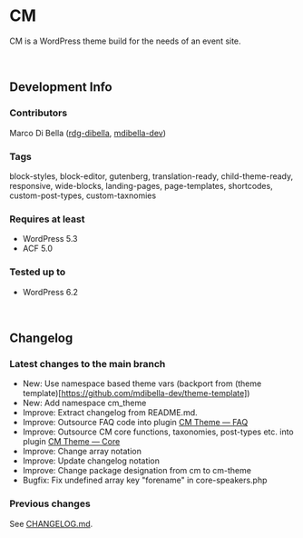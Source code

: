 # CM
CM is a WordPress theme build for the needs of an event site.

<br>

## Development Info

### Contributors
Marco Di Bella ([rdg-dibella](https://github.com/rdg-dibella), [mdibella-dev](https://github.com/mdibella-dev))

### Tags
block-styles, block-editor, gutenberg, translation-ready, child-theme-ready, responsive, wide-blocks, landing-pages, page-templates, shortcodes, custom-post-types, custom-taxnomies

### Requires at least

* WordPress 5.3
* ACF 5.0

### Tested up to

* WordPress 6.2

<br>

## Changelog


### Latest changes to the main branch

* New: Use namespace based theme vars (backport from (theme template)[https://github.com/mdibella-dev/theme-template])
* New: Add namespace cm_theme
* Improve: Extract changelog from README.md.
* Improve: Outsource FAQ code into plugin [CM Theme — FAQ](https://github.com/mdibella-dev/cm-theme-addon-faq)
* Improve: Outsource CM core functions, taxonomies, post-types etc. into plugin [CM Theme — Core](https://github.com/mdibella-dev/cm-theme-core)
* Improve: Change array notation
* Improve: Update changelog notation
* Improve: Change package designation from cm to cm-theme
* Bugfix: Fix undefined array key "forename" in core-speakers.php



### Previous changes

See [CHANGELOG.md](https://github.com/rdg-dibella/cm/blob/main/CHANGELOG.md).
